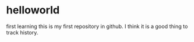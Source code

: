 # helloworld
first learning
this is my first repository in github. I think it is  a good thing to track history.
